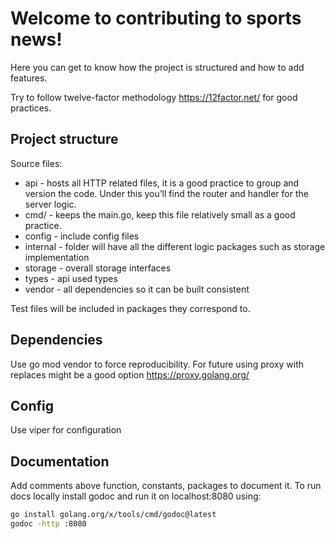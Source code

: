 # Welcome to contributing to sports news!

Here you can get to know how the project is structured and how to add features.

Try to follow twelve-factor methodology https://12factor.net/ for good practices. 

## Project structure

Source files:

- api - hosts all HTTP related files, it is a good practice to group and version the code. Under this you’ll find the router and handler for the server logic.
- cmd/<project-name> - keeps the main.go, keep this file relatively small as a good practice.
- config - include config files
- internal - folder will have all the different logic packages such as storage implementation
- storage - overall storage interfaces
- types - api used types
- vendor - all dependencies so it can be built consistent

Test files will be included in packages they correspond to.

## Dependencies

Use go mod vendor to force reproducibility. For future using proxy with replaces might be a good option https://proxy.golang.org/

## Config

Use viper for configuration

## Documentation

Add comments above function, constants, packages to document it.
To run docs locally install godoc and run it on localhost:8080 using:

```bash
go install golang.org/x/tools/cmd/godoc@latest
godoc -http :8080
```